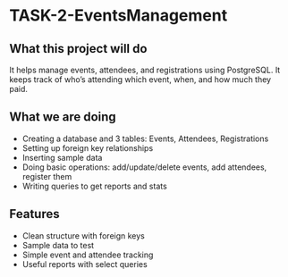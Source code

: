 # TASK-2-EventsManagement

## What this project will do  
It helps manage events, attendees, and registrations using PostgreSQL. It keeps track of who’s attending which event, when, and how much they paid.

## What we are doing  
- Creating a database and 3 tables: Events, Attendees, Registrations  
- Setting up foreign key relationships  
- Inserting sample data  
- Doing basic operations: add/update/delete events, add attendees, register them  
- Writing queries to get reports and stats

## Features  
- Clean structure with foreign keys  
- Sample data to test  
- Simple event and attendee tracking  
- Useful reports with select queries
